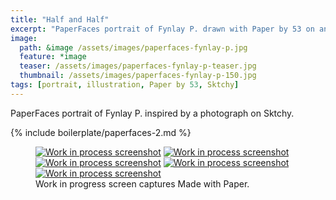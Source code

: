 ```yaml
---
title: "Half and Half"
excerpt: "PaperFaces portrait of Fynlay P. drawn with Paper by 53 on an iPad."
image: 
  path: &image /assets/images/paperfaces-fynlay-p.jpg 
  feature: *image
  teaser: /assets/images/paperfaces-fynlay-p-teaser.jpg
  thumbnail: /assets/images/paperfaces-fynlay-p-150.jpg
tags: [portrait, illustration, Paper by 53, Sktchy]
---
```


PaperFaces portrait of Fynlay P. inspired by a photograph on Sktchy.

{% include boilerplate/paperfaces-2.md %}

<figure class="third">
  <a href="{{ site.url }}/assets/images/paperfaces-fynlay-p-process-1-lg.jpg"><img src="{{ site.url }}/assets/images/paperfaces-fynlay-p-process-1-600.jpg" alt="Work in process screenshot"></a>
  <a href="{{ site.url }}/assets/images/paperfaces-fynlay-p-process-2-lg.jpg"><img src="{{ site.url }}/assets/images/paperfaces-fynlay-p-process-2-600.jpg" alt="Work in process screenshot"></a>
  <a href="{{ site.url }}/assets/images/paperfaces-fynlay-p-process-3-lg.jpg"><img src="{{ site.url }}/assets/images/paperfaces-fynlay-p-process-3-600.jpg" alt="Work in process screenshot"></a>
  <a href="{{ site.url }}/assets/images/paperfaces-fynlay-p-process-4-lg.jpg"><img src="{{ site.url }}/assets/images/paperfaces-fynlay-p-process-4-600.jpg" alt="Work in process screenshot"></a>
  <a href="{{ site.url }}/assets/images/paperfaces-fynlay-p-process-5-lg.jpg"><img src="{{ site.url }}/assets/images/paperfaces-fynlay-p-process-5-600.jpg" alt="Work in process screenshot"></a>
  <figcaption>Work in progress screen captures Made with Paper.</figcaption>
</figure>
